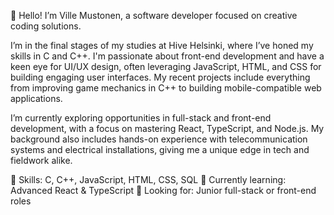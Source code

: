 👋 Hello! I’m Ville Mustonen, a software developer focused on creative coding solutions.

I’m in the final stages of my studies at Hive Helsinki, where I’ve honed my skills in C and C++. I'm passionate about front-end development and have a keen eye for UI/UX design, often leveraging JavaScript, HTML, and CSS for building engaging user interfaces. My recent projects include everything from improving game mechanics in C++ to building mobile-compatible web applications.

I’m currently exploring opportunities in full-stack and front-end development, with a focus on mastering React, TypeScript, and Node.js. My background also includes hands-on experience with telecommunication systems and electrical installations, giving me a unique edge in tech and fieldwork alike.

🚀 Skills: C, C++, JavaScript, HTML, CSS, SQL
🌱 Currently learning: Advanced React & TypeScript
💼 Looking for: Junior full-stack or front-end roles



<!--
**vmustone/vmustone** is a ✨ _special_ ✨ repository because its `README.md` (this file) appears on your GitHub profile.

Here are some ideas to get you started:

- 🔭 I’m currently working on ...
- 🌱 I’m currently learning ...
- 👯 I’m looking to collaborate on ...
- 🤔 I’m looking for help with ...
- 💬 Ask me about ...
- 📫 How to reach me: ...
- 😄 Pronouns: ...
- ⚡ Fun fact: ...
-->
